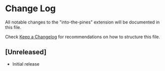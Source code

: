 # Change Log

All notable changes to the "into-the-pines" extension will be documented in this file.

Check [Keep a Changelog](http://keepachangelog.com/) for recommendations on how to structure this file.

## [Unreleased]

- Initial release

